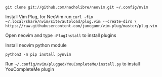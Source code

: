 `git clone git://github.com/nacholibre/neovim.git ~/.config/nvim`

Install Vim Plug, for NeoVim run
`curl -fLo ~/.local/share/nvim/site/autoload/plug.vim --create-dirs \
    https://raw.githubusercontent.com/junegunn/vim-plug/master/plug.vim`

Open neovim and type `:PlugInstall` to install plugins

Install neovim python module
```
python3 -m pip install pynvim
```

Run `~/.config/nvim/plugged/YouCompleteMe/install.py` to install YouCompleteMe plugin

